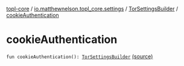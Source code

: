 [topl-core](../../index.md) / [io.matthewnelson.topl_core.settings](../index.md) / [TorSettingsBuilder](index.md) / [cookieAuthentication](./cookie-authentication.md)

# cookieAuthentication

`fun cookieAuthentication(): `[`TorSettingsBuilder`](index.md) [(source)](https://github.com/05nelsonm/TorOnionProxyLibrary-Android/blob/master/topl-core/src/main/java/io/matthewnelson/topl_core/settings/TorSettingsBuilder.kt#L290)